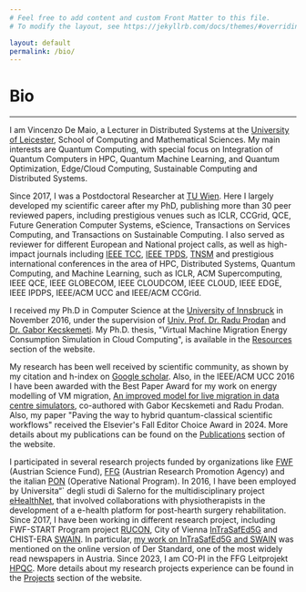 ```yaml
---
# Feel free to add content and custom Front Matter to this file.
# To modify the layout, see https://jekyllrb.com/docs/themes/#overriding-theme-defaults

layout: default
permalink: /bio/
---
```

# Bio
* * *
I am Vincenzo De Maio, a Lecturer in Distributed Systems at the [University of Leicester](https://le.ac.uk), School of Computing and Mathematical Sciences. My main interests are Quantum Computing, with special focus on Integration of Quantum Computers in HPC, Quantum Machine Learning, and Quantum Optimization, Edge/Cloud Computing, Sustainable Computing and Distributed Systems.

Since 2017, I was a Postdoctoral Researcher at [TU Wien](https://tuwien.ac.at). Here I largely developed my scientific career after my PhD, publishing more than 30 peer reviewed papers, including prestigious venues such as ICLR, CCGrid, QCE, Future Generation Computer Systems, eScience, Transactions on Services Computing, and Transactions on Sustainable Computing. I also served as reviewer for different European and National project calls, as well as high-impact journals including [IEEE TCC](https://ieeexplore.ieee.org/xpl/RecentIssue.jsp?punumber=6245519), [IEEE TPDS](https://www.computer.org/csdl/journal/td), [TNSM](https://www.comsoc.org/publications/journals/ieee-tnsm) and prestigious international conferences in the area of HPC, Distributed Systems, Quantum Computing, and Machine Learning, such as ICLR, ACM Supercomputing, IEEE QCE, IEEE GLOBECOM, IEEE CLOUDCOM, IEEE CLOUD, IEEE EDGE, IEEE IPDPS, IEEE/ACM UCC and IEEE/ACM CCGrid.

I received my Ph.D in Computer Science at the [University of Innsbruck](http://www.uibk.ac.at) in November 2016, under the supervision of [Univ. Prof. Dr. Radu Prodan](http://www.itec.aau.at/~radu/) and [Dr. Gabor Kecskemeti](https://www.researchgate.net/profile/Gabor-Kecskemeti). My Ph.D. thesis, "Virtual Machine Migration Energy Consumption Simulation in Cloud Computing", is available in the [Resources](/resources/) section of the website. 

My research has been well received by scientific community, as shown by my citation and h-index on [Google scholar](https://scholar.google.com/citations?user=7mZpzzYAAAAJ&hl=en). Also, in the IEEE/ACM UCC 2016 I have been awarded with the Best Paper Award for my work on energy modelling of VM migration, [An improved model for live migration in data centre simulators](https://dl.acm.org/doi/10.1145/2996890.2996892), co-authored with Gabor Kecskemeti and Radu Prodan. Also, my paper "Paving the way to hybrid quantum-classical scientific workflows" received the Elsevier's Fall Editor Choice Award in 2024. More details about my publications can be found on the [Publications](/publications/) section of the website.

I participated in several research projects funded by organizations like [FWF](https://www.fwf.ac.at) (Austrian Science Fund), [FFG](https://www.ffg.at/en) (Austrian Research Promotion Agency) and the italian [PON](https://www.istruzione.it/pon/) (Operative National Program). In 2016, I have been employed by Universita“` degli studi di Salerno for the multidisciplinary project [eHealthNet](https://www.ehealthnet.it/progetto-ehealthnet/), that involved collaborations with physiotherapists in the development of a e-health platform for post-hearth surgery rehabilitation. Since 2017, I have been working in different research project, including FWF-START Program project [RUCON](http://rucon.ec.tuwien.ac.at/), City of Vienna [InTraSafEd5G](https://intrasafed.ec.tuwien.ac.at/) and CHIST-ERA [SWAIN](https://www.chistera.eu/projects/swain). In particular, [my work on InTraSafEd5G and SWAIN](https://www.derstandard.at/story/2000136176620/kuenstliche-intelligenzwie-die-sicherheit-im-strassenverkehr-und-das-klima-durch) was mentioned on the online version of Der Standard, one of the most widely read newspapers in Austria. Since 2023, I am CO-PI in the FFG Leitprojekt [HPQC](https://projekte.ffg.at/projekt/4562957). More details about my research projects experience can be found in the [Projects](/projects/) section of the website.  


